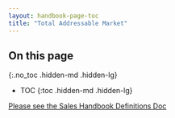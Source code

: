 ```yaml
---
layout: handbook-page-toc
title: "Total Addressable Market"
---
```


## On this page
{:.no_toc .hidden-md .hidden-lg}

- TOC
{:toc .hidden-md .hidden-lg}

[Please see the Sales Handbook Definitions Doc](https://docs.google.com/document/d/1UaKPTQePAU1RxtGSVb-BujdKiPVoepevrRh8q5bvbBg/edit#bookmark=id.l7kqvh4ikqb6)
